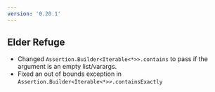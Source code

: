 ```yaml
---
version: '0.20.1'
---
```


## Elder Refuge

- Changed `Assertion.Builder<Iterable<*>>.contains` to pass if the argument is an empty list/varargs.
- Fixed an out of bounds exception in `Assertion.Builder<Iterable<*>>.containsExactly`

